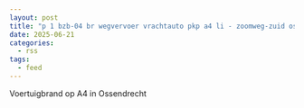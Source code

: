 ```yaml
---
layout: post
title: "p 1 bzb-04 br wegvervoer vrachtauto pkp a4 li - zoomweg-zuid ossendrecht 201092 325131 201045"
date: 2025-06-21
categories: 
  - rss
tags: 
  - feed
---
```


Voertuigbrand op A4 in Ossendrecht
